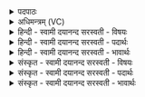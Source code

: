 <details><summary>पदपाठः</summary>

होता॑। य॒क्ष॒त्। तनू॒नपा॒दिति॒ तनू॒ऽनपा॑त्। सर॑स्वतीम्। अविः॑। मे॒षः। न। भे॒ष॒जम्। प॒था। मधु॑म॒तेति॒ मधु॑ऽमता। भर॑न्। अ॒श्विना॑। इन्द्रा॑य। वी॒र्य᳕म्। बद॑रैः। उ॒प॒वाका॑भि॒रित्यु॑प॒ऽवाका॑भिः। भे॒ष॒जम्। तोक्म॑भि॒रिति॒ तोक्म॑ऽभिः। पयः॑। सोमः॑। प॒रि॒स्रुतेति॑ परि॒ऽस्रुता॑। घृ॒तम्। मधु॑। व्यन्तु॑। आज्य॑स्य। होतः॑। यज॑। ३०।
</details>

<details><summary>अधिमन्त्रम् (VC)</summary>

- अश्व्यादयो लिङ्गोक्ता देवताः
- स्वस्त्यात्रेय ऋषिः
- भुरिगत्यष्टिः
- गान्धारः
</details>

<details><summary>हिन्दी - स्वामी दयानन्द सरस्वती  - विषयः</summary>

फिर उसी विषय को अगले मन्त्र में कहा है ॥
</details>

<details><summary>हिन्दी - स्वामी दयानन्द सरस्वती  - पदार्थः</summary>

पदार्थान्वयभाषाः -  हे (होतः) हवनकर्त्ता जन ! जैसे (तनूनपात्) देह की ऊनता को पालने अर्थात् उस को किसी प्रकार पूरी करने और (होता) ग्रहण करनेवाला जन (सरस्वतीम्) बहुत ज्ञानवाली वाणी को वा (अविः) भेड़ और (मेषः) बकरा के (न) समान (मधुमता) बहुत जलयुक्त (पथा) मार्ग से (भेषजम्) औषध को (भरन्) धारण करता हुआ (इन्द्राय) ऐश्वर्य के लिए (अश्विना) सूर्य-चन्द्रमा और (वीर्यम्) पराक्रम को वा (बदरैः) बेर और (उपवाकाभिः) उपदेशरूप क्रियाओं से (भेषजम्) औषध को (यक्षत्) सङ्गत करे, वैसे जो (तोक्मभिः) सन्तानों के साथ (पयः) जल और (परिस्रुता) सब ओर से प्राप्त हुए रस के साथ (सोमः) औषधियों के समूह (घृतम्) घृत और (मधु) सहत (व्यन्तु) प्राप्त हों, उनके साथ वर्त्तमान तू (आज्यस्य) घी का (यज) हवन कर ॥३० ॥
</details>

<details><summary>हिन्दी - स्वामी दयानन्द सरस्वती  - भावार्थः</summary>

भावार्थभाषाः -  इस मन्त्र में उपमा और वाचकलुप्तोपमालङ्कार हैं। जो सङ्गति करने हारे जन विद्या और उत्तम शिक्षायुक्त वाणी को प्राप्त हो के पथ्याहार-विहारों से पराक्रम बढ़ा और पदार्थों के ज्ञान को प्राप्त होके ऐश्वर्य को बढ़ाते हैं, वे जगत् के भूषक होते हैं ॥३० ॥
</details>

<details><summary>संस्कृत - स्वामी दयानन्द सरस्वती  - विषयः</summary>

पुनस्तमेव विषयमाह ॥
</details>

<details><summary>संस्कृत - स्वामी दयानन्द सरस्वती  - पदार्थः</summary>

पदार्थान्वयभाषाः -  हे होतर्यथा तनूनपाद्धोता सरस्वतीमविर्मेषो न मधुमता पथा भेषजं भरन्निन्द्रायाऽश्विना वीर्यं बदरैरुपवाकाभिर्भेषजं यक्षत्तथा यानि तोक्मभिः पयः परिस्रुता सह सोमो घृतं मधु च व्यन्तु तैस्सह वर्त्तमानस्त्वमाज्यस्य यज ॥३० ॥
</details>

<details><summary>संस्कृत - स्वामी दयानन्द सरस्वती  - भावार्थः</summary>

भावार्थभाषाः -  अत्रोपमावाचकलुप्तोपमालङ्कारौ। ये सङ्गन्तारो विद्यासुशिक्षासहितां वाचं प्राप्य पथ्याहारविहारैर्वीर्यं वर्द्धयित्वा पदार्थविज्ञानं प्राप्यैश्वर्यं वर्धयन्ति, ते जगद्भूषका भवन्ति ॥३० ॥
</details>